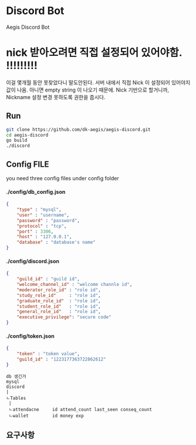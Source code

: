 # Discord Bot 
Aegis Discord Bot

# nick 받아오려면 직접 설정되어 있어야함. !!!!!!!!! 
이걸 몇개월 동안 못찾았다니 말도안된다. 서버 내에서 직접 Nick 이 설정되어 있어야지 값이 나옴. 아니면 empty string 이 나오기 때문에.
Nick 기반으로 할거니까, Nickname 설정 변경 못하도록 권한을 줍시다.


## Run
```BASH
git clone https://github.com/dk-aegis/aegis-discord.git
cd aegis-discord
go build 
./discord
```

## Config FILE
you need three config files under config folder
#### ./config/db_config.json
```json
{
    "type" : "mysql",
    "user" : "username",
    "password" : "password",
    "protocol" : "tcp",
    "port" : 3306,
    "host" : "127.0.0.1",
    "database" : "database's name"
}
```

#### ./config/discord.json
```json
{
    "guild_id" : "guild id",
    "welcome_channel_id" : "welcome channle id",
    "moderator_role_id" : "role id",
	"study_role_id"     : "role id",
	"graduate_role_id"  : "role id",
	"student_role_id"   : "role id",
    "general_role_id"   : "role id",
    "executive_privilege": "secure code"
}
```

#### ./config/token.json
```json
{
    "token" : "token value",
    "guild_id" : "1223177363722862612"
}
```

```
db 생긴거
mysql 
discord
|
ㄴTables
 |
 ㄴattendacne     id attend_count last_seen conseq_count
 ㄴwallet         id money exp
```
## 요구사항 
### 

### 

### 